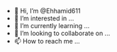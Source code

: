 - 👋 Hi, I’m @Ehhamid611
- 👀 I’m interested in ...
- 🌱 I’m currently learning ...
- 💞️ I’m looking to collaborate on ...
- 📫 How to reach me ...    

<!---
Ehhamid611/Ehhamid611 is a ✨ special ✨ repository because its `README.md` (this file) appears on your GitHub profile.
You can click the Preview link to take a look at your changes.
--->
